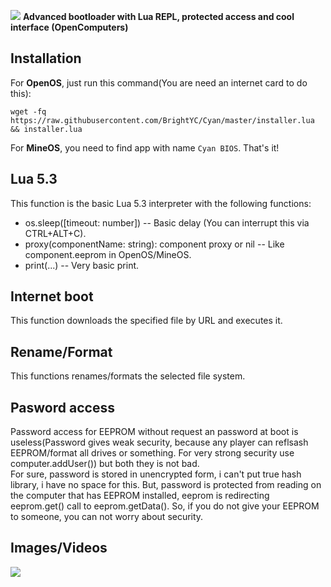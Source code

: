 ![](https://i.imgur.com/hxUBX72.png)
**Advanced bootloader with Lua REPL, protected access and cool interface (OpenComputers)**

## Installation

For **OpenOS**, just run this command(You are need an internet card to do this):

```
wget -fq https://raw.githubusercontent.com/BrightYC/Cyan/master/installer.lua && installer.lua
```

For **MineOS**, you need to find app with name `Cyan BIOS`. That's it!
## Lua 5.3
This function is the basic Lua 5.3 interpreter with the following functions:

* os.sleep([timeout: number]) -- Basic delay (You can interrupt this via CTRL+ALT+C).
* proxy(componentName: string): component proxy or nil -- Like component.eeprom in OpenOS/MineOS.
* print(...) -- Very basic print.

## Internet boot
This function downloads the specified file by URL and executes it.

## Rename/Format
This functions renames/formats the selected file system.

## Pasword access
Password access for EEPROM without request an password at boot is useless(Password gives weak security, because any player can reflsash EEPROM/format all drives or something. For very strong security use computer.addUser()) but both they is not bad.  
For sure, password is stored in unencrypted form, i can't put true hash library, i have no space for this. But, password is protected from reading on the computer that has EEPROM installed, eeprom is redirecting eeprom.get() call to eeprom.getData(). So, if you do not give your EEPROM to someone, you can not worry about security.

## Images/Videos

![](https://i.imgur.com/WWiX2tQ.png)
